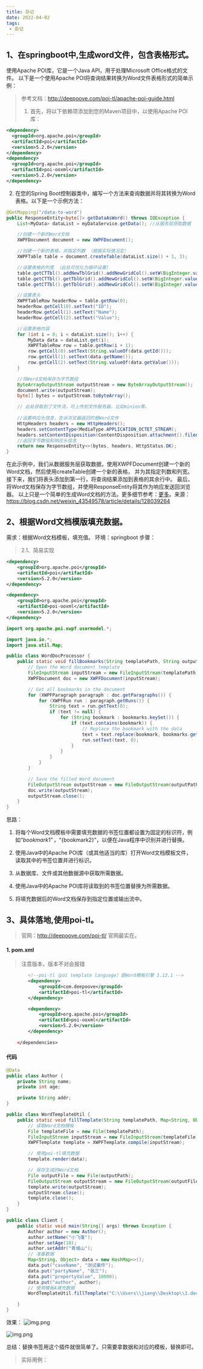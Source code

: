 ```yaml
---
title: 杂记
date: 2022-04-02
tags:
 - 杂记
---
```



## 1、在springboot中,生成word文件，包含表格形式。

使用Apache POI库，它是一个Java API，用于处理Microsoft Office格式的文件。
以下是一个使用Apache POI将查询结果转换为Word文件表格形式的简单示例：
> 参考文档：http://deepoove.com/poi-tl/apache-poi-guide.html
> 1. 首先，将以下依赖项添加到您的Maven项目中，以使用Apache POI库：
```xml
<dependency>
  <groupId>org.apache.poi</groupId>
  <artifactId>poi</artifactId>
  <version>5.2.0</version>
</dependency>
<dependency>
  <groupId>org.apache.poi</groupId>
  <artifactId>poi-ooxml</artifactId>
  <version>5.2.0</version>
</dependency>

```
2. 在您的Spring Boot控制器类中，编写一个方法来查询数据并将其转换为Word表格。以下是一个示例方法：

```java
@GetMapping("/data-to-word")
public ResponseEntity<byte[]> getDataAsWord() throws IOException {
    List<MyData> dataList = myDataService.getData(); //从服务层获取数据

    //创建一个新的Word文档
    XWPFDocument document = new XWPFDocument();

    //创建一个新的表格，并指定列数 （根据实际情况定）
    XWPFTable table = document.createTable(dataList.size() + 1, 3);

    //设置表格的列宽 （此处可优化为循环设置）
    table.getCTTbl().addNewTblGrid().addNewGridCol().setW(BigInteger.valueOf(1500));
    table.getCTTbl().getTblGrid().addNewGridCol().setW(BigInteger.valueOf(3000));
    table.getCTTbl().getTblGrid().addNewGridCol().setW(BigInteger.valueOf(1500));

    //设置表头
    XWPFTableRow headerRow = table.getRow(0);
    headerRow.getCell(0).setText("ID");
    headerRow.getCell(1).setText("Name");
    headerRow.getCell(2).setText("Value");

    //设置表格内容
    for (int i = 0; i < dataList.size(); i++) {
        MyData data = dataList.get(i);
        XWPFTableRow row = table.getRow(i + 1);
        row.getCell(0).setText(String.valueOf(data.getId()));
        row.getCell(1).setText(data.getName());
        row.getCell(2).setText(String.valueOf(data.getValue()));
    }

    //将Word文档保存为字节数组
    ByteArrayOutputStream outputStream = new ByteArrayOutputStream();
    document.write(outputStream);
    byte[] bytes = outputStream.toByteArray();

    // 此处获取到了文件流，可上传到文件服务器，比如minion等。
    
    //设置响应头信息，告诉浏览器返回的是Word文件
    HttpHeaders headers = new HttpHeaders();
    headers.setContentType(MediaType.APPLICATION_OCTET_STREAM);
    headers.setContentDisposition(ContentDisposition.attachment().filename("data.docx").build());
    //返回字节数组和响应头信息
    return new ResponseEntity<>(bytes, headers, HttpStatus.OK);
}

```
在此示例中，我们从数据服务层获取数据，使用XWPFDocument创建一个新的Word文档，然后使用createTable创建一个新的表格，
并为其指定列数和列宽。接下来，我们将表头添加到第一行，将查询结果添加到表格的其余行中。
最后，将Word文档保存为字节数组，并使用ResponseEntity将其作为响应发送回浏览器。
以上只是一个简单的生成Word文档的方法。更多细节参考：[更多](toWordMore.md)。来源：https://blog.csdn.net/weixin_43549578/article/details/128039264

##  2、根据Word文档模版填充数据。

需求：根据Word文档模板，填充值。
环境：springboot
步骤：
>  2.1、简易实现
```xml
<dependency>
    <groupId>org.apache.poi</groupId>
    <artifactId>poi</artifactId>
    <version>5.2.0</version>
</dependency>

<dependency>
    <groupId>org.apache.poi</groupId>
    <artifactId>poi-ooxml</artifactId>
    <version>5.2.0</version>
</dependency>

```
```java
import org.apache.poi.xwpf.usermodel.*;

import java.io.*;
import java.util.Map;

public class WordDocProcessor {
    public static void fillBookmarks(String templatePath, String outputPath, Map<String, String> bookmarks) throws IOException {
        // Open the Word document template
        FileInputStream inputStream = new FileInputStream(templatePath);
        XWPFDocument doc = new XWPFDocument(inputStream);

        // Get all bookmarks in the document
        for (XWPFParagraph paragraph : doc.getParagraphs()) {
            for (XWPFRun run : paragraph.getRuns()) {
                String text = run.getText(0);
                if (text != null) {
                    for (String bookmark : bookmarks.keySet()) {
                        if (text.contains(bookmark)) {
                            // Replace the bookmark with the data
                            text = text.replace(bookmark, bookmarks.get(bookmark));
                            run.setText(text, 0);
                        }
                    }
                }
            }
        }

        // Save the filled Word document
        FileOutputStream outputStream = new FileOutputStream(outputPath);
        doc.write(outputStream);
        outputStream.close();
    }
}

```
思路：
1. 将每个Word文档模板中需要填充数据的书签位置都设置为固定的标识符，例如“${bookmark1}”，“${bookmark2}”，以便在Java程序中识别并进行替换。

2. 使用Java中的Apache POI库（或其他适当的库）打开Word文档模板文件，读取其中的书签位置并进行标识。

3. 从数据库、文件或其他数据源中获取所需数据。

4. 使用Java中的Apache POI库将读取到的书签位置替换为所需数据。

5. 将填充数据后的Word文档保存到指定位置或输出流中。

##  3、具体落地,使用poi-tl。
> 官网：http://deepoove.com/poi-tl/    官网最实在。
#### 1. pom.xml
> 注意版本，版本不对会报错
```xml
        <!--poi-tl（poi template language）是Word模板引擎 1.12.1 -->
        <dependency>
            <groupId>com.deepoove</groupId>
            <artifactId>poi-tl</artifactId>
        </dependency>

        <dependency>
            <groupId>org.apache.poi</groupId>
            <artifactId>poi-ooxml</artifactId>
            <version>5.2.0</version>
        </dependency>
        
    </dependencies>
```
#### 代码
```java
@Data
public class Author {
    private String name;
    private int age;

    private String addr;
}

```
```java
public class WordTemplateUtil {
    public static void fillTemplate(String templatePath, Map<String, Object> data, String outputPath) throws Exception {
        // 读取Word文档模板
        File templateFile = new File(templatePath);
        FileInputStream inputStream = new FileInputStream(templateFile);
        XWPFTemplate template = XWPFTemplate.compile(inputStream);

        // 使用poi-tl填充数据
        template.render(data);

        // 保存生成的Word文档
        File outputFile = new File(outputPath);
        FileOutputStream outputStream = new FileOutputStream(outputFile);
        template.write(outputStream);
        outputStream.close();
        template.close();
    }
}

```

```java
public class Client {
    public static void main(String[] args) throws Exception {
        Author author = new Author();
        author.setName("小飞蓬");
        author.setAge(18);
        author.setAddr("青城山");
        // 准备数据
        Map<String, Object> data = new HashMap<>();
        data.put("caseName", "测试案件");
        data.put("partyName", "张三");
        data.put("propertyValue", 10000);
        data.put("author", author);
        // 使用模板A填充数据
        WordTemplateUtil.fillTemplate("C:\\Users\\jiang\\Desktop\\1.docx", data, "C:\\Users\\jiang\\Desktop\\outputA.docx");

    }
}
```

效果：
![img.png](./images/img.png)

![img.png](./images/outputA.png)   


总结：替换书签用这个插件就很简单了。只需要拿数据和对应的模板，替换即可。
> 实际用例：